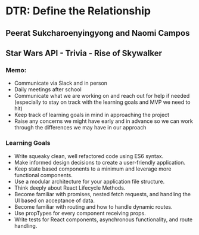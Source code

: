 # DTR: Define the Relationship

## Peerat Sukcharoenyingyong and Naomi Campos

## Star Wars API - Trivia - Rise of Skywalker

### Memo:

- Communicate via Slack and in person
- Daily meetings after school
- Communicate what we are working on and reach out for help if needed (especially to stay on track with the learning goals and MVP we need to hit)
- Keep track of learning goals in mind in approaching the project
- Raise any concerns we might have early and in advance so we can work through the differences we may have in our approach

### Learning Goals

- Write squeaky clean, well refactored code using ES6 syntax.
- Make informed design decisions to create a user-friendly application.
- Keep state based components to a minimum and leverage more functional components.
- Use a modular architecture for your application file structure.
- Think deeply about React Lifecycle Methods.
- Become familiar with promises, nested fetch requests, and handling the UI based on acceptance of data.
- Become familiar with routing and how to handle dynamic routes.
- Use propTypes for every component receiving props.
- Write tests for React components, asynchronous functionality, and route handling.
